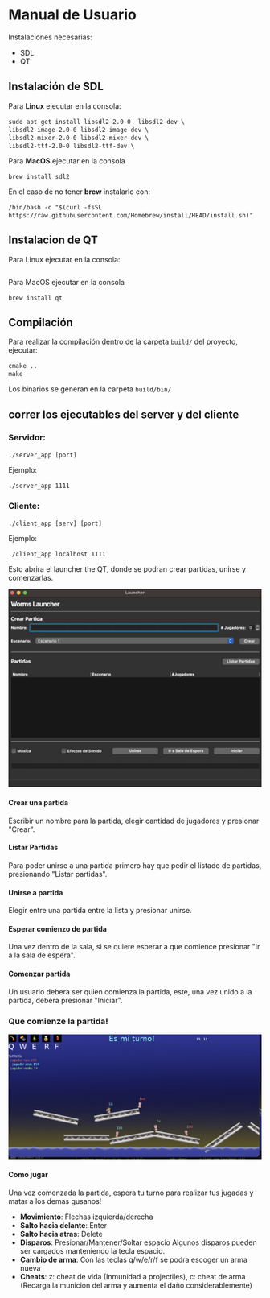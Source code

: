 # Manual de Usuario

Instalaciones necesarias:
- SDL
- QT


## Instalación de SDL

Para **Linux** ejecutar en la consola:
```shell
sudo apt-get install libsdl2-2.0-0  libsdl2-dev \
libsdl2-image-2.0-0 libsdl2-image-dev \
libsdl2-mixer-2.0-0 libsdl2-mixer-dev \
libsdl2-ttf-2.0-0 libsdl2-ttf-dev \
```

Para **MacOS** ejecutar en la consola
```shell
brew install sdl2
```

En el caso de no tener **brew** instalarlo con:

```shell
/bin/bash -c "$(curl -fsSL https://raw.githubusercontent.com/Homebrew/install/HEAD/install.sh)"
```

## Instalacion de QT

Para Linux ejecutar en la consola:
```shell
```

Para MacOS ejecutar en la consola
```shell
brew install qt
```

## Compilación

Para realizar la compilación dentro de la carpeta `build/` del proyecto, ejecutar:

```shell
cmake ..
make
```

Los binarios se generan en la carpeta `build/bin/`

## correr los ejecutables del server y del cliente

### Servidor:

```shel
./server_app [port]
```

Ejemplo:

```shell
./server_app 1111
```

### Cliente: 

```shel
./client_app [serv] [port]
```

Ejemplo:

```shell
./client_app localhost 1111
```

Esto abrira el launcher the QT, donde se podran crear partidas, unirse y comenzarlas.

![UI launcher worms](launcher_worms.png)

#### Crear una partida
Escribir un nombre para la partida, elegir cantidad de jugadores y presionar "Crear".

#### Listar Partidas
Para poder unirse a una partida primero hay que pedir el listado de partidas, presionando "Listar partidas".

#### Unirse a partida
Elegir entre una partida entre la lista y presionar unirse.

#### Esperar comienzo de partida
Una vez dentro de la sala, si se quiere esperar a que comience presionar "Ir a la sala de espera".

#### Comenzar partida
Un usuario debera ser quien comienza la partida, este, una vez unido a la partida, debera presionar "Iniciar".

### Que comienze la partida!

![In game screenshot](in_game_screen.png)

#### Como jugar
Una vez comenzada la partida, espera tu turno para realizar tus jugadas y matar a los demas gusanos!

- **Movimiento**: Flechas izquierda/derecha
- **Salto hacia delante**: Enter
- **Salto hacia atras**: Delete
- **Disparos**: Presionar/Mantener/Soltar espacio
Algunos disparos pueden ser cargados manteniendo la tecla espacio.
- **Cambio de arma**: Con las teclas q/w/e/r/f se podra escoger un arma nueva
- **Cheats**: z: cheat de vida (Inmunidad a projectiles), c: cheat de arma (Recarga la municion del arma y aumenta el daño considerablemente)
